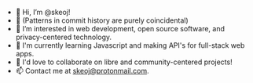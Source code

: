 - 👋 Hi, I’m @skeoj!
- 🧱 (Patterns in commit history are purely coincidental)
- 👀 I’m interested in web development, open source software, and privacy-centered technology.
- 🌱 I'm currently learning Javascript and making API's for full-stack web apps.
- 💞️ I'd love to collaborate on libre and community-centered projects!
- 📫 Contact me at skeoj@protonmail.com.

<!---
skojr/skojr is a ✨ special ✨ repository because its `README.md` (this file) appears on your GitHub profile.
You can click the Preview link to take a look at your changes.
--->

